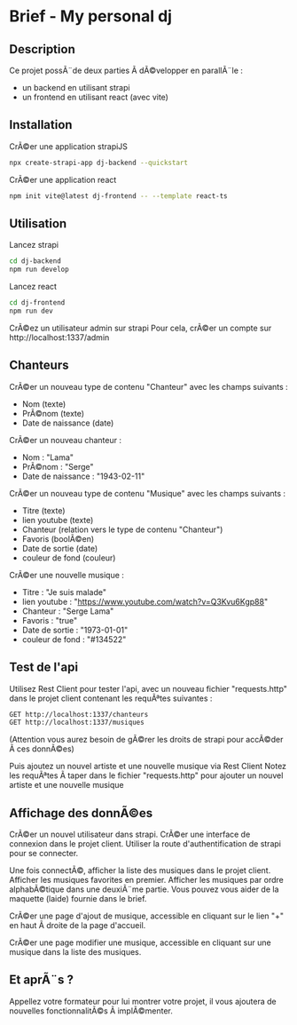 # Brief - My personal dj

## Description

Ce projet possÃ¨de deux parties Ã  dÃ©velopper en parallÃ¨le :
- un backend en utilisant strapi
- un frontend en utilisant react (avec vite)

## Installation

CrÃ©er une application strapiJS
```bash
npx create-strapi-app dj-backend --quickstart
```

CrÃ©er une application react
```bash
npm init vite@latest dj-frontend -- --template react-ts
```

## Utilisation

Lancez strapi
```bash
cd dj-backend
npm run develop
```

Lancez react
```bash
cd dj-frontend
npm run dev
```

CrÃ©ez un utilisateur admin sur strapi
Pour cela, crÃ©er un compte sur http://localhost:1337/admin

## Chanteurs

CrÃ©er un nouveau type de contenu "Chanteur" avec les champs suivants :
- Nom (texte)
- PrÃ©nom (texte)
- Date de naissance (date)

CrÃ©er un nouveau chanteur :
- Nom : "Lama"
- PrÃ©nom : "Serge"
- Date de naissance : "1943-02-11"

CrÃ©er un nouveau type de contenu "Musique" avec les champs suivants :
- Titre (texte)
- lien youtube (texte)
- Chanteur (relation vers le type de contenu "Chanteur")
- Favoris (boolÃ©en)
- Date de sortie (date)
- couleur de fond (couleur)

CrÃ©er une nouvelle musique :
- Titre : "Je suis malade"
- lien youtube : "https://www.youtube.com/watch?v=Q3Kvu6Kgp88"
- Chanteur : "Serge Lama"
- Favoris : "true"
- Date de sortie : "1973-01-01"
- couleur de fond : "#134522"

## Test de l'api

Utilisez Rest Client pour tester l'api, avec un nouveau fichier "requests.http" dans le projet client contenant les requÃªtes suivantes :

```bash
GET http://localhost:1337/chanteurs
GET http://localhost:1337/musiques
```

(Attention vous aurez besoin de gÃ©rer les droits de strapi pour accÃ©der Ã  ces donnÃ©es)

Puis ajoutez un nouvel artiste et une nouvelle musique via Rest Client
Notez les requÃªtes Ã  taper dans le fichier "requests.http" pour ajouter un nouvel artiste et une nouvelle musique

## Affichage des donnÃ©es

CrÃ©er un nouvel utilisateur dans strapi.
CrÃ©er une interface de connexion dans le projet client.
Utiliser la route d'authentification de strapi pour se connecter.

Une fois connectÃ©, afficher la liste des musiques dans le projet client.
Afficher les musiques favorites en premier.
Afficher les musiques par ordre alphabÃ©tique dans une deuxiÃ¨me partie.
Vous pouvez vous aider de la maquette (laide) fournie dans le brief.


 


CrÃ©er une page d'ajout de musique, accessible en cliquant sur le lien "+" en haut Ã  droite de la page d'accueil.

CrÃ©er une page modifier une musique, accessible en cliquant sur une musique dans la liste des musiques.

## Et aprÃ¨s ?

Appellez votre formateur pour lui montrer votre projet, il vous ajoutera de nouvelles fonctionnalitÃ©s Ã  implÃ©menter.